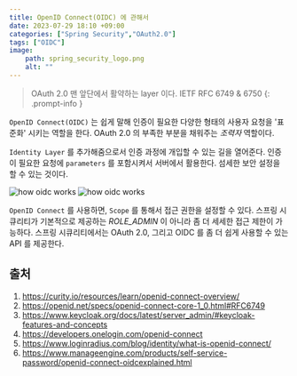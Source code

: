 ```yaml
---
title: OpenID Connect(OIDC) 에 관해서
date: 2023-07-29 18:10 +09:00
categories: ["Spring Security","OAuth2.0"]
tags: ["OIDC"]
image:
    path: spring_security_logo.png
    alt: ""
---
```


> OAuth 2.0 맨 앞단에서 활약하는 layer 이다.
> IETF RFC 6749 & 6750
{: .prompt-info }

`OpenID Connect(OIDC)` 는 쉽게 말해 인증이 필요한 다양한 형태의 사용자 요청을 '표준화' 시키는 역할을 한다. OAuth 2.0 의 부족한 부분을 채워주는 _조력자_ 역할이다.

`Identity Layer` 를 추가해줌으로서 인증 과정에 개입할 수 있는 길을 열어준다. 인증이 필요한 요청에 `parameters` 를 포함시켜서 서버에서 활용한다. 섬세한 보안 설정을 할 수 있는 것이다.

![how oidc works](../../assets/img/oidc/what-is-openid-connect-1.png)
![how oidc works](../../assets/img/oidc/what-is-openid-connect-2.png)


`OpenID Connect` 를 사용하면, `Scope` 를 통해서 접근 권한을 설정할 수 있다. 스프링 시큐리티가 기본적으로 제공하는 _ROLE_ADMIN_ 이 아니라 좀 더 세세한 접근 제한이 가능하다. 스프링 시큐리티에서는 OAuth 2.0, 그리고 OIDC 를 좀 더 쉽게 사용할 수 있는 API 를 제공한다.



## 출처

1. https://curity.io/resources/learn/openid-connect-overview/
2. https://openid.net/specs/openid-connect-core-1_0.html#RFC6749
3. https://www.keycloak.org/docs/latest/server_admin/#keycloak-features-and-concepts
4. https://developers.onelogin.com/openid-connect
5. https://www.loginradius.com/blog/identity/what-is-openid-connect/
6. https://www.manageengine.com/products/self-service-password/openid-connect-oidcexplained.html